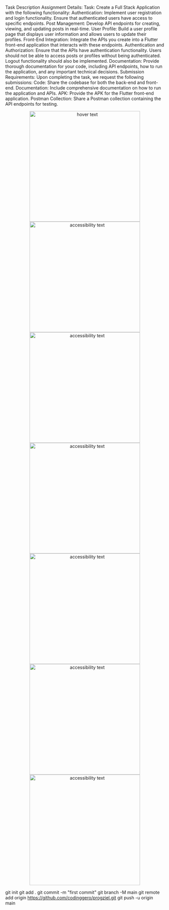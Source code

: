Task Description
Assignment Details:
Task: Create a Full Stack Application with the following functionality:
Authentication: Implement user registration and login functionality. Ensure that authenticated users have access to specific endpoints.
Post Management: Develop API endpoints for creating, viewing, and updating posts in real-time.
User Profile: Build a user profile page that displays user information and allows users to update their profiles.
Front-End Integration: Integrate the APIs you create into a Flutter front-end application that interacts with these endpoints.
Authentication and Authorization: Ensure that the APIs have authentication functionality. Users should not be able to access posts or profiles without being authenticated. Logout functionality should also be implemented.
Documentation: Provide thorough documentation for your code, including API endpoints, how to run the application, and any important technical decisions.
Submission Requirements:
Upon completing the task, we request the following submissions:
Code: Share the codebase for both the back-end and front-end.
Documentation: Include comprehensive documentation on how to run the application and APIs.
APK: Provide the APK for the Flutter front-end application.
Postman Collection: Share a Postman collection containing the API endpoints for testing.


<p align="center">
  <img src="https://github.com/codinggero/progziel/blob/main/screen/01.png" width="350" title="hover text">
  <img src="https://github.com/codinggero/progziel/blob/main/screen/02.png" width="350" alt="accessibility text">
  <img src="https://github.com/codinggero/progziel/blob/main/screen/03.png" width="350" alt="accessibility text">
  <img src="https://github.com/codinggero/progziel/blob/main/screen/04.png" width="350" alt="accessibility text">
  <img src="https://github.com/codinggero/progziel/blob/main/screen/05.png" width="350" alt="accessibility text">
   <img src="https://github.com/codinggero/progziel/blob/main/screen/06.png" width="350" alt="accessibility text">
    <img src="https://github.com/codinggero/progziel/blob/main/screen/07.png" width="350" alt="accessibility text">

</p>

git init
git add .
git commit -m "first commit"
git branch -M main
git remote add origin https://github.com/codinggero/progziel.git
git push -u origin main